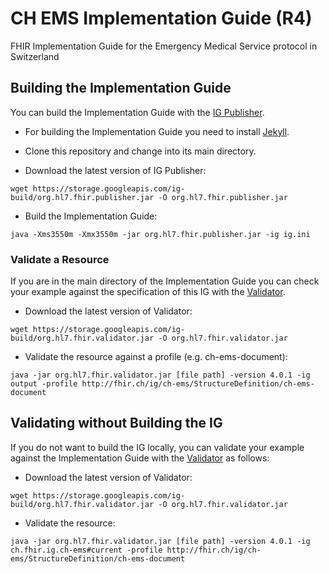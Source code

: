 # CH EMS Implementation Guide (R4) 
FHIR Implementation Guide for the Emergency Medical Service protocol in Switzerland


## Building the Implementation Guide

You can build the Implementation Guide with the [IG Publisher](https://confluence.hl7.org/display/FHIR/IG+Publisher+Documentation).

- For building the Implementation Guide you need to install [Jekyll](https://confluence.hl7.org/display/FHIR/IG+Publisher+Documentation#IGPublisherDocumentation-Jekyll).

- Clone this repository and change into its main directory.
- Download the latest version of IG Publisher:
```
wget https://storage.googleapis.com/ig-build/org.hl7.fhir.publisher.jar -O org.hl7.fhir.publisher.jar
```
- Build the Implementation Guide:
```
java -Xms3550m -Xmx3550m -jar org.hl7.fhir.publisher.jar -ig ig.ini
```

### Validate a Resource
If you are in the main directory of the Implementation Guide you can check your example against the specification of this IG with the [Validator](https://confluence.hl7.org/display/FHIR/Using+the+FHIR+Validator).

- Download the latest version of Validator: 
```
wget https://storage.googleapis.com/ig-build/org.hl7.fhir.validator.jar -O org.hl7.fhir.validator.jar
```
- Validate the resource against a profile (e.g. ch-ems-document): 
```
java -jar org.hl7.fhir.validator.jar [file path] -version 4.0.1 -ig output -profile http://fhir.ch/ig/ch-ems/StructureDefinition/ch-ems-document
 ```


## Validating without Building the IG

If you do not want to build the IG locally, you can validate your example against the Implementation Guide with the [Validator](https://confluence.hl7.org/display/FHIR/Using+the+FHIR+Validator) as follows:

- Download the latest version of Validator: 
```
wget https://storage.googleapis.com/ig-build/org.hl7.fhir.validator.jar -O org.hl7.fhir.validator.jar
```
- Validate the resource:
```
java -jar org.hl7.fhir.validator.jar [file path] -version 4.0.1 -ig ch.fhir.ig.ch-ems#current -profile http://fhir.ch/ig/ch-ems/StructureDefinition/ch-ems-document
```
